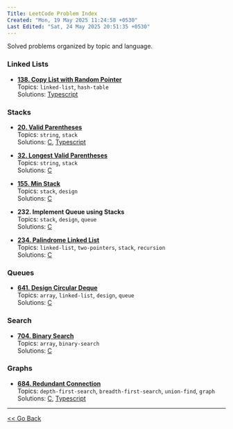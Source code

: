 ```yaml
---
Title: LeetCode Problem Index
Created: "Mon, 19 May 2025 11:24:58 +0530"
Last Edited: "Sat, 24 May 2025 20:51:35 +0530"
---
```


Solved problems organized by topic and language.

### Linked Lists

- [**138. Copy List with Random Pointer**](./linked-lists/138-copy-list-with-random-pointer/index.md)  
  Topics: `linked-list`, `hash-table`  
  Solutions: [Typescript](./linked-lists/138-copy-list-with-random-pointer/ts/copy-random-list.ts)  

### Stacks

- [**20. Valid Parentheses**](./stacks/20-valid-parentheses/index.md)  
  Topics: `string`, `stack`  
  Solutions: [C](./stacks/20-valid-parentheses/c/parentheses_validator.c), [Typescript](./stacks/20-valid-parentheses/ts/parentheses_validator.ts)  

- [**32. Longest Valid Parentheses**](./stacks/32-longest-valid-parentheses/index.md)  
  Topics: `string`, `stack`  
  Solutions: [C](./stacks/32-longest-valid-parentheses/c/parentheses.c)

- [**155. Min Stack**](./stacks/155-min-stack/index.md)  
  Topics: `stack`, `design`  
  Solutions: [C](./stacks/155-min-stack/c/min_stack.c)  

- **232. Implement Queue using Stacks**  
  Topics: `stack`, `design`, `queue`  
  Solutions: [C](./stacks/232-implement-queue-using-stacks/c/queue_using_stacks.c)  

- [**234. Palindrome Linked List**](./stacks/234-palindrome-linked-list/index.md)  
  Topics: `linked-list`, `two-pointers`, `stack`, `recursion`  
  Solutions: [C](./stacks/234-palindrome-linked-list/c/palindrome_validator.c)  

### Queues

- [**641. Design Circular Deque**](./queues/641-design-circular-deque/index.md)  
  Topics: `array`, `linked-list`, `design`, `queue`  
  Solutions: [C](./queues/641-design-circular-deque/c/fixed_capacity_deque.c)  

### Search

- [**704. Binary Search**](./searching/704-binary-search/index.md)  
  Topics: `array`, `binary-search`  
  Solutions: [C](./searching/704-binary-search/c/binary_seach.c)  

### Graphs

- [**684. Redundant Connection**](./graphs/684-redundant-connection/index.md)  
  Topics: `depth-first-search`, `breadth-first-search`, `union-find`, `graph`  
  Solutions: [C](./graphs/684-redundant-connection/c/redundant_connection.c), [Typescript](./graphs/684-redundant-connection/ts/redundant-connection.ts)  

---

[<< Go Back](../../index.md)
